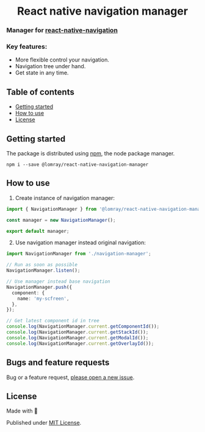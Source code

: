 <h1 align='center'>React native navigation manager</h1>

### Manager for [react-native-navigation](https://github.com/wix/react-native-navigation)

### Key features:

- More flexible control your navigation.
- Navigation tree under hand.
- Get state in any time.

## Table of contents
- [Getting started](#getting-started)
- [How to use](#how-to-use)
- [License](#license)

## Getting started

The package is distributed using [npm](https://www.npmjs.com/), the node package manager.

```
npm i --save @lomray/react-native-navigation-manager
```

## How to use

1. Create instance of navigation manager:
```typescript
import { NavigationManager } from '@lomray/react-native-navigation-manager'

const manager = new NavigationManager();

export default manager;
```
2. Use navigation manager instead original navigation:

```typescript jsx
import NavigationManager from './navigation-manager';

// Run as soon as possible
NavigationManager.listen();

// Use manager instead base navigation
NavigationManager.push({
  component: {
    name: 'my-scfreen',
  },
});

// Get latest component id in tree
console.log(NavigationManager.current.getComponentId());
console.log(NavigationManager.current.getStackId());
console.log(NavigationManager.current.getModalId());
console.log(NavigationManager.current.getOverlayId());
```

## Bugs and feature requests

Bug or a feature request, [please open a new issue](https://github.com/Lomray-Software/react-native-navigation-manager/issues/new).

## License
Made with 💚

Published under [MIT License](./LICENSE).
